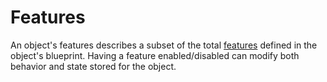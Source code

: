 # Features

An object's features describes a subset of the total [features](../blueprint/features.md) defined
in the object's blueprint. Having a feature enabled/disabled can modify both behavior and
state stored for the object.